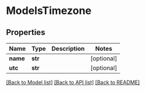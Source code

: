 # ModelsTimezone

## Properties

Name | Type | Description | Notes
------------ | ------------- | ------------- | -------------
**name** | **str** |  | [optional] 
**utc** | **str** |  | [optional] 

[[Back to Model list]](../README.md#documentation-for-models) [[Back to API list]](../README.md#documentation-for-api-endpoints) [[Back to README]](../README.md)



